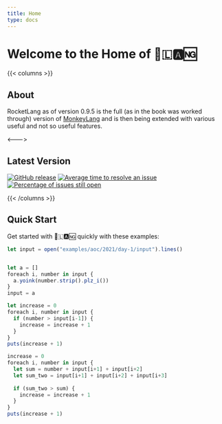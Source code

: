 ```yaml
---
title: Home
type: docs
---
```

# Welcome to the Home of 🚀🇱🅰🆖

{{< columns >}}
## About

RocketLang as of version 0.9.5 is the full (as in the book was worked through) version of [MonkeyLang](https://monkeylang.org/) and
is then being extended with various useful and not so useful features.

<--->

## Latest Version

[![GitHub release](https://img.shields.io/github/release/flipez/rocket-lang.svg)](https://github.com/flipez/rocket-lang/releases/)
[![Average time to resolve an issue](http://isitmaintained.com/badge/resolution/flipez/rocket-lang.svg)](https://github.com/flipez/rocket-lang)
[![Percentage of issues still open](http://isitmaintained.com/badge/open/flipez/rocket-lang.svg)](https://github.com/flipez/rocket-lang)

{{< /columns >}}
## Quick Start

Get started with 🚀🇱🅰🆖 quickly with these examples:

```js
let input = open("examples/aoc/2021/day-1/input").lines()


let a = []
foreach i, number in input {
  a.yoink(number.strip().plz_i())
}
input = a

let increase = 0
foreach i, number in input {
  if (number > input[i-1]) {
    increase = increase + 1
  }
}
puts(increase + 1)

increase = 0
foreach i, number in input {
  let sum = number + input[i+1] + input[i+2]
  let sum_two = input[i+1] + input[i+2] + input[i+3]
  
  if (sum_two > sum) {
    increase = increase + 1
  }
}
puts(increase + 1)
```